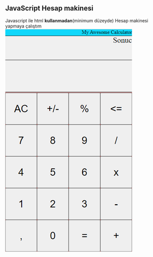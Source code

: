 ## JavaScript Hesap makinesi

Javascript ile html **kullanmadan**(minimum düzeyde) Hesap makinesi yapmaya çalıştım
![JavaScript Calculator](https://raw.githubusercontent.com/CilginSinek/HTML-Patika/master/JavaScriptCalculator/Calculator.png)
